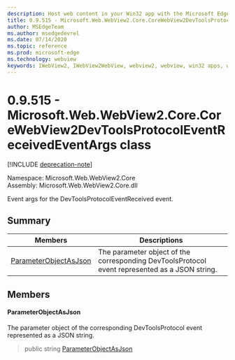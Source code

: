 ```yaml
---
description: Host web content in your Win32 app with the Microsoft Edge WebView2 control
title: 0.9.515 - Microsoft.Web.WebView2.Core.CoreWebView2DevToolsProtocolEventReceivedEventArgs
author: MSEdgeTeam
ms.author: msedgedevrel
ms.date: 07/14/2020
ms.topic: reference
ms.prod: microsoft-edge
ms.technology: webview
keywords: IWebView2, IWebView2WebView, webview2, webview, win32 apps, win32, edge, ICoreWebView2, ICoreWebView2Controller, browser control, edge html
---
```


# 0.9.515 - Microsoft.Web.WebView2.Core.CoreWebView2DevToolsProtocolEventReceivedEventArgs class 

[!INCLUDE [deprecation-note](../../includes/deprecation-note.md)]

Namespace: Microsoft.Web.WebView2.Core\
Assembly: Microsoft.Web.WebView2.Core.dll

Event args for the DevToolsProtocolEventReceived event.

## Summary

 Members                        | Descriptions
--------------------------------|---------------------------------------------
[ParameterObjectAsJson](#parameterobjectasjson) | The parameter object of the corresponding DevToolsProtocol event represented as a JSON string.

## Members

#### ParameterObjectAsJson 

The parameter object of the corresponding DevToolsProtocol event represented as a JSON string.

> public string [ParameterObjectAsJson](#parameterobjectasjson)

